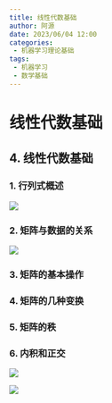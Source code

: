 ```yaml
---
title: 线性代数基础
author: 阿源
date: 2023/06/04 12:00
categories:
 - 机器学习理论基础
tags:
 - 机器学习
 - 数学基础
---
```

# 线性代数基础
## 4. 线性代数基础

### 1. 行列式概述

![](https://cdn.staticaly.com/gh/clint-sfy/blogcdn@master/python/math/线代1.png)

### 2. 矩阵与数据的关系

![](https://cdn.staticaly.com/gh/clint-sfy/blogcdn@master/python/math/线代2.png)

### 3. 矩阵的基本操作



### 4. 矩阵的几种变换



### 5. 矩阵的秩



### 6. 内积和正交

![](https://cdn.staticaly.com/gh/clint-sfy/blogcdn@master/python/math/线代3.png)

![](https://cdn.staticaly.com/gh/clint-sfy/blogcdn@master/python/math/线代4.png)
